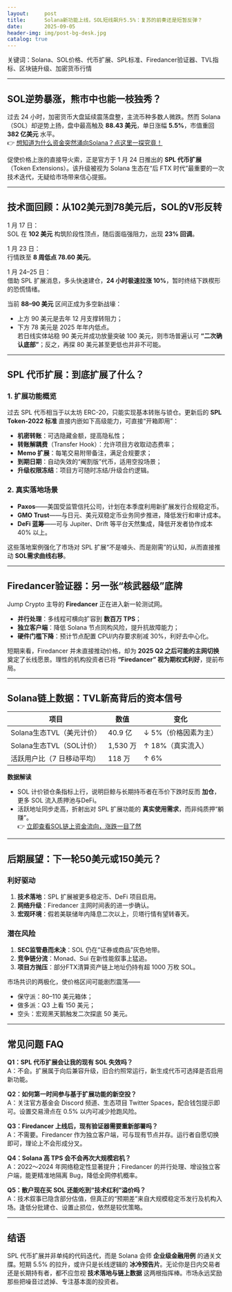 ```yaml
---
layout:     post
title:      Solana新功能上线，SOL短线飙升5.5%：复苏的前奏还是短暂反弹？
date:       2025-09-05
header-img: img/post-bg-desk.jpg
catalog: true
---
```


关键词：Solana、SOL价格、代币扩展、SPL标准、Firedancer验证器、TVL指标、区块链升级、加密货币行情

---

## SOL逆势暴涨，熊市中也能一枝独秀？

过去 24 小时，加密货币大盘延续震荡盘整，主流币种多数人微跌。然而 Solana（SOL）却逆势上扬，盘中最高触及 **88.43 美元**，单日涨幅 **5.5%**，市值重回 **382 亿美元** 水平。  
👉 [想知道为什么资金突然涌向Solana？点这里一探究竟！](https://okxdog.com/)

促使价格上涨的直接导火索，正是官方于 1 月 24 日推出的 **SPL 代币扩展**（Token Extensions）。该升级被视为 Solana 生态在“后 FTX 时代”最重要的一次技术迭代，无疑给市场带来信心提振。

---

## 技术面回顾：从102美元到78美元后，SOL的V形反转

1 月 17 日：  
SOL 在 **102 美元** 构筑阶段性顶点，随后面临强阻力，出现 **23% 回调**。

1 月 23 日：  
行情跌至 **8 周低点 78.60 美元**。

1 月 24–25 日：  
借助 SPL 扩展消息，多头快速建仓，**24 小时极速拉涨 10%**，暂时终结下跌楔形的恐慌情绪。

当前 **88–90 美元** 区间正成为多空新战壕：  
- 上方 90 美元是去年 12 月支撑转阻力；  
- 下方 78 美元是 2025 年年内低点。  
若日线实体站稳 90 美元并成功放量突破 100 美元，则市场普遍认可 **“二次确认底部”**；反之，再探 80 美元甚至更低也并非不可能。

---

## SPL 代币扩展：到底扩展了什么？

### 1. 扩展功能概览
过去 SPL 代币相当于以太坊 ERC-20，只能实现基本转账与锁仓。更新后的 **SPL Token-2022 标准** 直接内嵌如下高级能力，可直接“开箱即用”：

- **机密转账**：可选隐藏金额，提高隐私性；  
- **转账解耦费**（Transfer Hook）：允许项目方收取动态费率；  
- **Memo 扩展**：每笔交易附带备注，满足合规要求；  
- **到期日期**：自动失效的“阉割版”代币，适用空投场景；  
- **升级权限冻结**：项目方可随时冻结/升级合约逻辑。

### 2. 真实落地场景
- **Paxos**——美国受监管信托公司，计划在本季度利用新扩展发行合规稳定币。  
- **GMO Trust**——与日元、美元双稳定币业务同步推进，降低发行和审计成本。  
- **DeFi 蓝筹**——可与 Jupiter、Drift 等平台天然集成，降低开发者协作成本 40% 以上。

这些落地案例强化了市场对 SPL 扩展“不是噱头、而是刚需”的认知，从而直接推动 **SOL需求曲线右移**。

---

## Firedancer验证器：另一张“核武器级”底牌

Jump Crypto 主导的 **Firedancer** 正在进入新一轮测试网。  
- **并行处理**：多线程可横向扩容到 **数百万 TPS**；  
- **独立客户端**：降低 Solana 节点同构风险，提升抗故障能力；  
- **硬件门槛下降**：预计节点配置 CPU/内存要求削减 30%，利好去中心化。

短期来看，Firedancer 并未直接推动价格，却为 **2025 Q2 之后可能的主网切换** 奠定了长线愿景。理性的机构投资者已将 **“Firedancer” 视为期权式利好**，提前布局。

---

## Solana链上数据：TVL新高背后的资本信号

| 项目                               | 数值         | 变化                  |
|------------------------------------|--------------|-----------------------|
| Solana生态TVL（美元计价）          | 40.9 亿     | ↓ 5%（价格因素为主）  |
| Solana生态TVL（SOL计价）           | 1,530 万     | ↑ 18%（真实流入）     |
| 活跃用户比（7 日移动平均）        | 118 万       | ↑ 6%                 |

**数据解读**  
- SOL 计价锁仓条指标上行，说明巨鲸与长期持币者在币价下跌时反而 **加仓**，更多 SOL 流入质押池与DeFi。  
- 活跃地址同步走高，折射出对 SPL 扩展功能的 **真实使用需求**，而非纯质押“躺赚”。  
👉 [立即查看SOL链上资金流向，涨跌一目了然](https://okxdog.com/)

---

## 后期展望：下一轮50美元或150美元？

### 利好驱动
1. **技术落地**：SPL 扩展被更多稳定币、DeFi 项目启用。  
2. **网络升级**：Firedancer 主网时间表的进一步确认。  
3. **宏观环境**：假若美联储年内降息二次以上，贝塔行情有望转春天。

### 潜在风险
1. **SEC监管悬而未决**：SOL 仍在“证券或商品”灰色地带。  
2. **竞争链分流**：Monad、Sui 在新性能叙事上猛追。  
3. **项目方抛压**：部分FTX清算资产链上地址仍持有超 1000 万枚 SOL。

市场共识的两极化，使价格区间可能剧烈震荡——  
- 保守派：80–110 美元箱体；  
- 做多派：Q3 上看 150 美元；  
- 空头：宏观黑天鹅触发二次探底 50 美元。

---

## 常见问题 FAQ

**Q1：SPL 代币扩展会让我的现有 SOL 失效吗？**  
A：不会。扩展属于向后兼容升级，旧合约照常运行，新生成代币可选择是否启用新功能。

**Q2：如何第一时间参与基于扩展功能的新空投？**  
A：关注官方基金会 Discord 频道、生态项目 Twitter Spaces，配合钱包提示即可。设置交易滑点在 0.5% 以内可减少抢跑风险。

**Q3：Firedancer 上线后，现有验证器需要重新部署吗？**  
A：不需要。Firedancer 作为独立客户端，可与现有节点并存。运行者自愿切换即可，理论上不会形成分叉。

**Q4：Solana 高 TPS 会不会再次大规模宕机？**  
A：2022～2024 年网络稳定性显著提升；Firedancer 的并行处理、增设独立客户端，能更精准地隔离 Bug，降低全网停机概率。

**Q5：散户现在买 SOL 还能吃到“技术红利”溢价吗？**  
A：技术叙事已隐含部分估值，但真正的“预期差”来自大规模稳定币发行及机构入场。逢低分批建仓、设置止损位，依然是较优策略。

---

## 结语

SPL 代币扩展并非单纯的代码迭代，而是 Solana 会师 **企业级金融用例** 的通关文牒。短期 5.5% 的拉升，或许只是长线逻辑的 **冰冷预告片**。无论你是日内交易者还是长期持有者，都不应忽视 **技术落地与链上数据** 这两根指挥棒。市场永远奖励那些把噪音过滤掉、专注基本面的投资者。